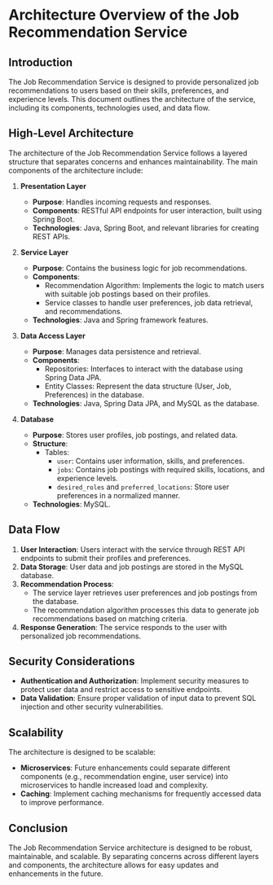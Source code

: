 # Architecture Overview of the Job Recommendation Service

## Introduction
The Job Recommendation Service is designed to provide personalized job recommendations to users based on their skills, preferences, and experience levels. This document outlines the architecture of the service, including its components, technologies used, and data flow.

## High-Level Architecture
The architecture of the Job Recommendation Service follows a layered structure that separates concerns and enhances maintainability. The main components of the architecture include:

1. **Presentation Layer**
    - **Purpose**: Handles incoming requests and responses.
    - **Components**: RESTful API endpoints for user interaction, built using Spring Boot.
    - **Technologies**: Java, Spring Boot, and relevant libraries for creating REST APIs.

2. **Service Layer**
    - **Purpose**: Contains the business logic for job recommendations.
    - **Components**:
        - Recommendation Algorithm: Implements the logic to match users with suitable job postings based on their profiles.
        - Service classes to handle user preferences, job data retrieval, and recommendations.
    - **Technologies**: Java and Spring framework features.

3. **Data Access Layer**
    - **Purpose**: Manages data persistence and retrieval.
    - **Components**:
        - Repositories: Interfaces to interact with the database using Spring Data JPA.
        - Entity Classes: Represent the data structure (User, Job, Preferences) in the database.
    - **Technologies**: Java, Spring Data JPA, and MySQL as the database.

4. **Database**
    - **Purpose**: Stores user profiles, job postings, and related data.
    - **Structure**:
        - Tables:
            - `user`: Contains user information, skills, and preferences.
            - `jobs`: Contains job postings with required skills, locations, and experience levels.
            - `desired_roles` and `preferred_locations`: Store user preferences in a normalized manner.
    - **Technologies**: MySQL.

## Data Flow
1. **User Interaction**: Users interact with the service through REST API endpoints to submit their profiles and preferences.
2. **Data Storage**: User data and job postings are stored in the MySQL database.
3. **Recommendation Process**:
    - The service layer retrieves user preferences and job postings from the database.
    - The recommendation algorithm processes this data to generate job recommendations based on matching criteria.
4. **Response Generation**: The service responds to the user with personalized job recommendations.

## Security Considerations
- **Authentication and Authorization**: Implement security measures to protect user data and restrict access to sensitive endpoints.
- **Data Validation**: Ensure proper validation of input data to prevent SQL injection and other security vulnerabilities.

## Scalability
The architecture is designed to be scalable:
- **Microservices**: Future enhancements could separate different components (e.g., recommendation engine, user service) into microservices to handle increased load and complexity.
- **Caching**: Implement caching mechanisms for frequently accessed data to improve performance.

## Conclusion
The Job Recommendation Service architecture is designed to be robust, maintainable, and scalable. By separating concerns across different layers and components, the architecture allows for easy updates and enhancements in the future.

